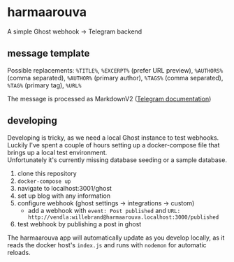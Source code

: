 # harmaarouva

A simple Ghost webhook -> Telegram backend

## message template

Possible replacements:
`%TITLE%`, `%EXCERPT%` (prefer URL preview), `%AUTHORS%` (comma separated), `%AUTHOR%` (primary author), `%TAGS%` (comma separated), `%TAG%` (primary tag), `%URL%`

The message is processed as MarkdownV2 ([Telegram documentation](https://core.telegram.org/bots/api#markdownv2-style))

## developing

Developing is tricky, as we need a local Ghost instance to test webhooks.  
Luckily I've spent a couple of hours setting up a docker-compose file that brings up a local test environment.  
Unfortunately it's currently missing database seeding or a sample database.

1. clone this repository
2. `docker-compose up`
3. navigate to localhost:3001/ghost
4. set up blog with any information
5. configure webhook (ghost settings -> integrations -> custom)
   - add a webhook with `event: Post published` and `URL: http://vendla:willebrand@harmaarouva.localhost:3000/published`
6. test webhook by publishing a post in ghost

The harmaarouva app will automatically update as you develop locally, as it reads the docker host's `index.js` and runs with `nodemon` for automatic reloads.
